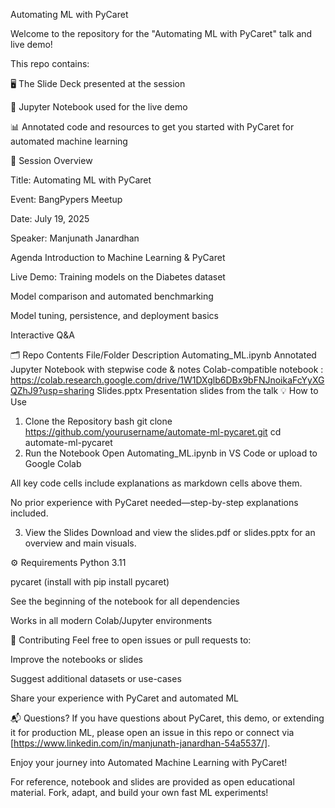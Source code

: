 Automating ML with PyCaret

Welcome to the repository for the "Automating ML with PyCaret" talk and live demo!

This repo contains:

🖥️ The Slide Deck presented at the session

📓 Jupyter Notebook used for the live demo

📊 Annotated code and resources to get you started with PyCaret for automated machine learning

🚀 Session Overview

Title: Automating ML with PyCaret

Event: BangPypers Meetup

Date: July 19, 2025

Speaker: Manjunath Janardhan

Agenda
Introduction to Machine Learning & PyCaret

Live Demo: Training models on the Diabetes dataset

Model comparison and automated benchmarking

Model tuning, persistence, and deployment basics

Interactive Q&A

🗂️ Repo Contents
File/Folder	Description
Automating_ML.ipynb	Annotated Jupyter Notebook with stepwise code & notes
Colab-compatible notebook : https://colab.research.google.com/drive/1W1DXglb6DBx9bFNJnoikaFcYyXGQZhJ9?usp=sharing
Slides.pptx	Presentation slides from the talk
💡 How to Use
1. Clone the Repository
bash
git clone https://github.com/yourusername/automate-ml-pycaret.git
cd automate-ml-pycaret
2. Run the Notebook
Open Automating_ML.ipynb in VS Code or upload to Google Colab

All key code cells include explanations as markdown cells above them.

No prior experience with PyCaret needed—step-by-step explanations included.

3. View the Slides
Download and view the slides.pdf or slides.pptx for an overview and main visuals.

⚙️ Requirements
Python 3.11

pycaret (install with pip install pycaret)

See the beginning of the notebook for all dependencies

Works in all modern Colab/Jupyter environments

🙌 Contributing
Feel free to open issues or pull requests to:

Improve the notebooks or slides

Suggest additional datasets or use-cases

Share your experience with PyCaret and automated ML


📬 Questions?
If you have questions about PyCaret, this demo, or extending it for production ML, please open an issue in this repo or connect via [https://www.linkedin.com/in/manjunath-janardhan-54a5537/].

Enjoy your journey into Automated Machine Learning with PyCaret!

For reference, notebook and slides are provided as open educational material. Fork, adapt, and build your own fast ML experiments!
